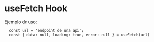 # useFetch Hook

Ejemplo de uso:

```
  const url = 'endpoint de una api';
  const { data: null, loading: true, error: null } = useFetch(url)
```
